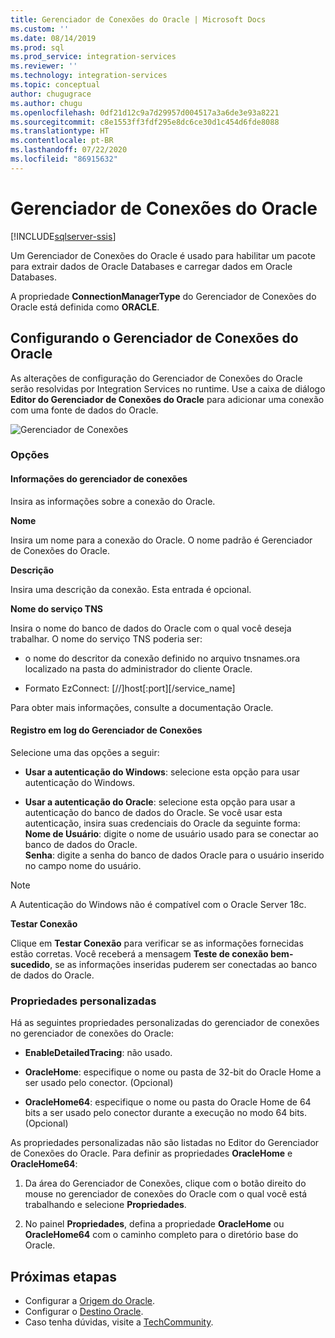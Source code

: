 ```yaml
---
title: Gerenciador de Conexões do Oracle | Microsoft Docs
ms.custom: ''
ms.date: 08/14/2019
ms.prod: sql
ms.prod_service: integration-services
ms.reviewer: ''
ms.technology: integration-services
ms.topic: conceptual
author: chugugrace
ms.author: chugu
ms.openlocfilehash: 0df21d12c9a7d29957d004517a3a6de3e93a8221
ms.sourcegitcommit: c8e1553ff3fdf295e8dc6ce30d1c454d6fde8088
ms.translationtype: HT
ms.contentlocale: pt-BR
ms.lasthandoff: 07/22/2020
ms.locfileid: "86915632"
---
```

# <a name="oracle-connection-manager"></a>Gerenciador de Conexões do Oracle

[!INCLUDE[sqlserver-ssis](../../includes/applies-to-version/sqlserver-ssis.md)]

Um Gerenciador de Conexões do Oracle é usado para habilitar um pacote para extrair dados de Oracle Databases e carregar dados em Oracle Databases.

A propriedade **ConnectionManagerType** do Gerenciador de Conexões do Oracle está definida como **ORACLE**.

## <a name="configuring-the-oracle-connection-manager"></a>Configurando o Gerenciador de Conexões do Oracle

As alterações de configuração do Gerenciador de Conexões do Oracle serão resolvidas por Integration Services no runtime. Use a caixa de diálogo **Editor do Gerenciador de Conexões do Oracle** para adicionar uma conexão com uma fonte de dados do Oracle.

![Gerenciador de Conexões](media/oracle-connection-manager.png)

### <a name="options"></a>Opções

#### <a name="connection-manager-information"></a>Informações do gerenciador de conexões

Insira as informações sobre a conexão do Oracle.

**Nome**

Insira um nome para a conexão do Oracle. O nome padrão é Gerenciador de Conexões do Oracle. 

**Descrição** 

Insira uma descrição da conexão. Esta entrada é opcional.

**Nome do serviço TNS**

Insira o nome do banco de dados do Oracle com o qual você deseja trabalhar. O nome do serviço TNS poderia ser:

- o nome do descritor da conexão definido no arquivo tnsnames.ora localizado na pasta do administrador do cliente Oracle.

- Formato EzConnect: [//]host[:port][/service_name]

Para obter mais informações, consulte a documentação Oracle.

#### <a name="connection-manager-logging"></a>Registro em log do Gerenciador de Conexões

Selecione uma das opções a seguir:

- **Usar a autenticação do Windows**: selecione esta opção para usar autenticação do Windows.

- **Usar a autenticação do Oracle**: selecione esta opção para usar a autenticação do banco de dados do Oracle. Se você usar esta autenticação, insira suas credenciais do Oracle da seguinte forma:  
    **Nome de Usuário**: digite o nome de usuário usado para se conectar ao banco de dados do Oracle.  
    **Senha**: digite a senha do banco de dados Oracle para o usuário inserido no campo nome do usuário.

> [!NOTE]
>
>A Autenticação do Windows não é compatível com o Oracle Server 18c.

**Testar Conexão**

Clique em **Testar Conexão** para verificar se as informações fornecidas estão corretas. Você receberá a mensagem **Teste de conexão bem-sucedido**, se as informações inseridas puderem ser conectadas ao banco de dados do Oracle.

### <a name="custom-properties"></a>Propriedades personalizadas

Há as seguintes propriedades personalizadas do gerenciador de conexões no gerenciador de conexões do Oracle:

- **EnableDetailedTracing**: não usado.

- **OracleHome**: especifique o nome ou pasta de 32-bit do Oracle Home a ser usado pelo conector. (Opcional)

- **OracleHome64**: especifique o nome ou pasta do Oracle Home de 64 bits a ser usado pelo conector durante a execução no modo 64 bits. (Opcional)

As propriedades personalizadas não são listadas no Editor do Gerenciador de Conexões do Oracle. Para definir as propriedades **OracleHome** e **OracleHome64**:

1. Da área do Gerenciador de Conexões, clique com o botão direito do mouse no gerenciador de conexões do Oracle com o qual você está trabalhando e selecione **Propriedades**.

2. No painel **Propriedades**, defina a propriedade **OracleHome** ou **OracleHome64** com o caminho completo para o diretório base do Oracle.

## <a name="next-steps"></a>Próximas etapas

- Configurar a [Origem do Oracle](oracle-source.md).
- Configurar o [Destino Oracle](oracle-destination.md).
- Caso tenha dúvidas, visite a [TechCommunity](https://aka.ms/AA5u35j).
